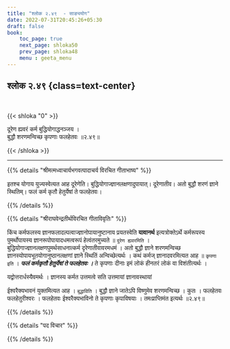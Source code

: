 ```yaml
---
title: "श्लोक २.४९  - साङ्ययोग"
date: 2022-07-31T20:45:26+05:30
draft: false
book:
    toc_page: true
    next_page: shloka50
    prev_page: shloka48
    menu : geeta_menu
---
```




## श्लोक २.४९ {class=text-center}

<br/>

{{< shloka  "0"  >}}

दूरेण ह्यवरं कर्म बुद्धियोगाद्धनञ्जय ।  
बुद्धौ शरणमन्विच्छ कृपणाः फलहेतवः ॥२.४९॥

{{< /shloka >}}

---


{{% details "श्रीमत्मध्वाचार्यभगवत्पादाचर्य विरचित  गीताभाष्य" %}}

इतश्च योगाय युज्यस्वेत्यत आह दूरेणेति। बुद्धियोगाज्ज्ञानलक्षणादुपायात्। दूरेणातीव। अतो बुद्धौ शरणं ज्ञाने स्थितिम्। फलं कर्म कृतौ हेतुर्येषां ते फलहेतवः।

{{% /details %}}



{{% details "श्रीराघवेन्द्रतीर्थविरचित गीताविवृतिः" %}}

किंच कर्मफलस्य ज्ञानफलादल्पत्वाज्ज्ञानोपायानुष्टानाय प्रयतस्वेति
**यावानर्थ** इत्यत्रोक्तेऽर्थे कर्मरूपस्य पुमर्थोपायस्य ज्ञानरूपोपायादधमत्वरूपं
हेत्वंतरमुच्यते ॥ `दुरेण ह्यवरमिति` ।  
बुद्धियोगाज्ज्ञानलक्षणपुमर्थसाधनात्कर्म दृरेणातीवावरमधमं । अतो बुद्धौ ज्ञाने शरणमन्विच्छ  ज्ञानस्योपायभूतयोगानुष्ठानलक्षणां ज्ञाने स्थितिं अन्विच्छेत्यर्थः । कथं कर्मज् ज्ञानादवरमित्यत आह ॥ `कृपणा इति` । ***फलं कर्मकृतौ हेतुर्येषां ते फलहेतवः ।*** ते कृपणाः दीनाः इमं लोकं हीनतरं लोकं वा विशंतीत्यर्थः ।  

यद्वोत्तरार्धस्यैवमर्थः । ज्ञानस्य कर्मत उत्तमत्वे सति उत्तमायां ज्ञानावस्थायां

ईश्वरैक्यभावनं युक्तमित्यत आह । `बुद्धाविति` । बुद्धौ ज्ञाने जातेऽपि विष्णुमेव
शरणमन्विच्छ । कुतः । फलहेतवः फलहेतुरीश्वरः । फलहेतवः ईश्वरैक्यभाविनो
ते कृपणाः कृपाविषयाः । तमःप्राप्तिमंत इत्यर्थः ॥२.४९॥

{{% /details %}}



{{% details "पद विचार" %}}


{{% /details %}}

